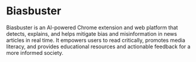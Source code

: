 # Biasbuster
Biasbuster is an AI-powered Chrome extension and web platform that detects, explains, and helps mitigate bias and misinformation in news articles in real time. It empowers users to read critically, promotes media literacy, and provides educational resources and actionable feedback for a more informed society.
